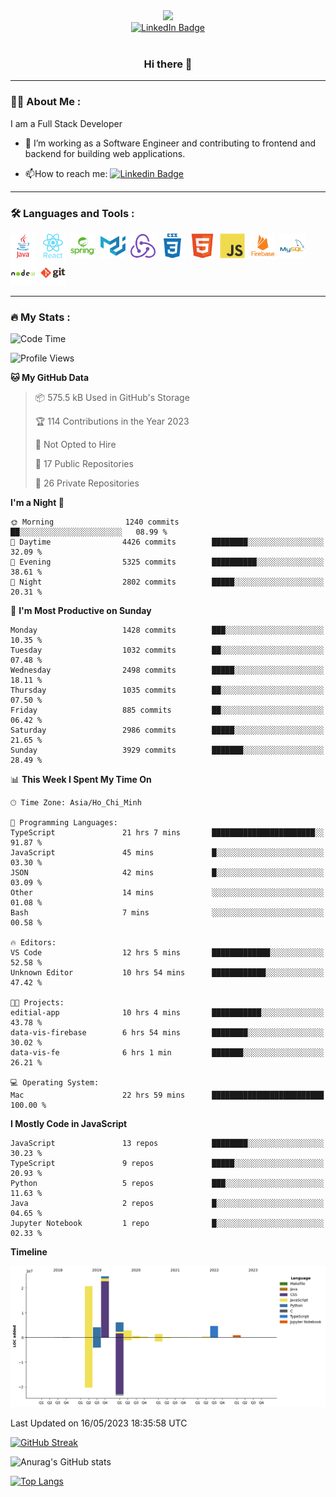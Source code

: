 <div id="header" align="center">
  <img src="https://media.giphy.com/media/bGgsc5mWoryfgKBx1u/giphy.gif" width="100"/>
  <div id="badges">
    <a href="https://www.linkedin.com/in/bao-le-5280601ab/">
      <img src="https://img.shields.io/badge/LinkedIn-blue?style=for-the-badge&logo=linkedin&logoColor=white" alt="LinkedIn Badge"/>
    </a>
  </div>
  <img src="https://komarev.com/ghpvc/?username=nighD&style=flat-square&color=blue" alt=""/>
  <h3>
    Hi there 👋
  </h3>
</div>

---

### :woman_technologist: About Me :
I am a Full Stack Developer

- :telescope: I’m working as a Software Engineer and contributing to frontend and backend for building web applications.

- :mailbox:How to reach me: [![Linkedin Badge](https://img.shields.io/badge/-kakbar-blue?style=flat&logo=Linkedin&logoColor=white)](https://www.linkedin.com/in/bao-le-5280601ab/)

---

### :hammer_and_wrench: Languages and Tools :
<div>
  <img src="https://github.com/devicons/devicon/blob/master/icons/java/java-original-wordmark.svg" title="Java" alt="Java" width="40" height="40"/>&nbsp;
  <img src="https://github.com/devicons/devicon/blob/master/icons/react/react-original-wordmark.svg" title="React" alt="React" width="40" height="40"/>&nbsp;
  <img src="https://github.com/devicons/devicon/blob/master/icons/spring/spring-original-wordmark.svg" title="Spring" alt="Spring" width="40" height="40"/>&nbsp;
  <img src="https://github.com/devicons/devicon/blob/master/icons/materialui/materialui-original.svg" title="Material UI" alt="Material UI" width="40" height="40"/>&nbsp;
  <img src="https://github.com/devicons/devicon/blob/master/icons/redux/redux-original.svg" title="Redux" alt="Redux " width="40" height="40"/>&nbsp;
  <img src="https://github.com/devicons/devicon/blob/master/icons/css3/css3-plain-wordmark.svg"  title="CSS3" alt="CSS" width="40" height="40"/>&nbsp;
  <img src="https://github.com/devicons/devicon/blob/master/icons/html5/html5-original.svg" title="HTML5" alt="HTML" width="40" height="40"/>&nbsp;
  <img src="https://github.com/devicons/devicon/blob/master/icons/javascript/javascript-original.svg" title="JavaScript" alt="JavaScript" width="40" height="40"/>&nbsp;
  <img src="https://github.com/devicons/devicon/blob/master/icons/firebase/firebase-plain-wordmark.svg" title="Firebase" alt="Firebase" width="40" height="40"/>&nbsp;
  <img src="https://github.com/devicons/devicon/blob/master/icons/mysql/mysql-original-wordmark.svg" title="MySQL"  alt="MySQL" width="40" height="40"/>&nbsp;
  <img src="https://github.com/devicons/devicon/blob/master/icons/nodejs/nodejs-original-wordmark.svg" title="NodeJS" alt="NodeJS" width="40" height="40"/>&nbsp;
  <img src="https://github.com/devicons/devicon/blob/master/icons/git/git-original-wordmark.svg" title="Git" **alt="Git" width="40" height="40"/>
</div>

---

### :fire: My Stats :

<!--START_SECTION:waka-->
![Code Time](http://img.shields.io/badge/Code%20Time-961%20hrs%2049%20mins-blue)

![Profile Views](http://img.shields.io/badge/Profile%20Views-0-blue)

**🐱 My GitHub Data** 

> 📦 575.5 kB Used in GitHub's Storage 
 > 
> 🏆 114 Contributions in the Year 2023
 > 
> 🚫 Not Opted to Hire
 > 
> 📜 17 Public Repositories 
 > 
> 🔑 26 Private Repositories 
 > 
**I'm a Night 🦉** 

```text
🌞 Morning                1240 commits        ██░░░░░░░░░░░░░░░░░░░░░░░   08.99 % 
🌆 Daytime                4426 commits        ████████░░░░░░░░░░░░░░░░░   32.09 % 
🌃 Evening                5325 commits        ██████████░░░░░░░░░░░░░░░   38.61 % 
🌙 Night                  2802 commits        █████░░░░░░░░░░░░░░░░░░░░   20.31 % 
```
📅 **I'm Most Productive on Sunday** 

```text
Monday                   1428 commits        ███░░░░░░░░░░░░░░░░░░░░░░   10.35 % 
Tuesday                  1032 commits        ██░░░░░░░░░░░░░░░░░░░░░░░   07.48 % 
Wednesday                2498 commits        █████░░░░░░░░░░░░░░░░░░░░   18.11 % 
Thursday                 1035 commits        ██░░░░░░░░░░░░░░░░░░░░░░░   07.50 % 
Friday                   885 commits         ██░░░░░░░░░░░░░░░░░░░░░░░   06.42 % 
Saturday                 2986 commits        █████░░░░░░░░░░░░░░░░░░░░   21.65 % 
Sunday                   3929 commits        ███████░░░░░░░░░░░░░░░░░░   28.49 % 
```


📊 **This Week I Spent My Time On** 

```text
🕑︎ Time Zone: Asia/Ho_Chi_Minh

💬 Programming Languages: 
TypeScript               21 hrs 7 mins       ███████████████████████░░   91.87 % 
JavaScript               45 mins             █░░░░░░░░░░░░░░░░░░░░░░░░   03.30 % 
JSON                     42 mins             █░░░░░░░░░░░░░░░░░░░░░░░░   03.09 % 
Other                    14 mins             ░░░░░░░░░░░░░░░░░░░░░░░░░   01.08 % 
Bash                     7 mins              ░░░░░░░░░░░░░░░░░░░░░░░░░   00.58 % 

🔥 Editors: 
VS Code                  12 hrs 5 mins       █████████████░░░░░░░░░░░░   52.58 % 
Unknown Editor           10 hrs 54 mins      ████████████░░░░░░░░░░░░░   47.42 % 

🐱‍💻 Projects: 
editial-app              10 hrs 4 mins       ███████████░░░░░░░░░░░░░░   43.78 % 
data-vis-firebase        6 hrs 54 mins       ████████░░░░░░░░░░░░░░░░░   30.02 % 
data-vis-fe              6 hrs 1 min         ███████░░░░░░░░░░░░░░░░░░   26.21 % 

💻 Operating System: 
Mac                      22 hrs 59 mins      █████████████████████████   100.00 % 
```

**I Mostly Code in JavaScript** 

```text
JavaScript               13 repos            ████████░░░░░░░░░░░░░░░░░   30.23 % 
TypeScript               9 repos             █████░░░░░░░░░░░░░░░░░░░░   20.93 % 
Python                   5 repos             ███░░░░░░░░░░░░░░░░░░░░░░   11.63 % 
Java                     2 repos             █░░░░░░░░░░░░░░░░░░░░░░░░   04.65 % 
Jupyter Notebook         1 repo              █░░░░░░░░░░░░░░░░░░░░░░░░   02.33 % 
```



**Timeline**

![Lines of Code chart](https://raw.githubusercontent.com/nighD/nighD/main/assets/bar_graph.png)


 Last Updated on 16/05/2023 18:35:58 UTC
<!--END_SECTION:waka-->

[![GitHub Streak](http://github-readme-streak-stats.herokuapp.com?user=nighD&theme=dark&border_radius=4.7&mode=weekly)](https://git.io/streak-stats)

![Anurag's GitHub stats](https://github-readme-stats.vercel.app/api?username=nighD&show_icons=true&theme=radical)

[![Top Langs](https://github-readme-stats.vercel.app/api/top-langs/?username=nighD&layout=compact&theme=vision-friendly-dark)](https://github.com/anuraghazra/github-readme-stats)

<!--
**nighD/nighD** is a ✨ _special_ ✨ repository because its `README.md` (this file) appears on your GitHub profile.


Here are some ideas to get you started:

- 🔭 I’m currently working on ...
- 🌱 I’m currently learning ...
- 👯 I’m looking to collaborate on ...
- 🤔 I’m looking for help with ...
- 💬 Ask me about ...
- 📫 How to reach me: ...
- 😄 Pronouns: ...
- ⚡ Fun fact: ...
-->
